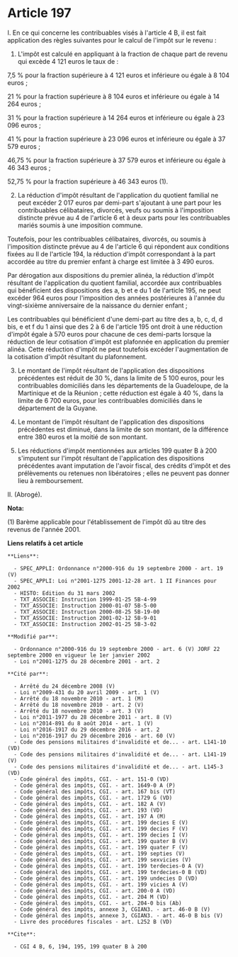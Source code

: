 # Article 197

I. En ce qui concerne les contribuables visés à l'article 4 B, il est fait application des règles suivantes pour le calcul de
l'impôt sur le revenu :

1. L'impôt est calculé en appliquant à la fraction de chaque part de revenu qui excède 4 121 euros le taux de :

7,5 % pour la fraction supérieure à 4 121 euros et inférieure ou égale à 8 104 euros ;

21 % pour la fraction supérieure à 8 104 euros et inférieure ou égale à 14 264 euros ;

31 % pour la fraction supérieure à 14 264 euros et inférieure ou égale à 23 096 euros ;

41 % pour la fraction supérieure à 23 096 euros et inférieure ou égale à 37 579 euros ;

46,75 % pour la fraction supérieure à 37 579 euros et inférieure ou égale à 46 343 euros ;

52,75 % pour la fraction supérieure à 46 343 euros (1).

2. La réduction d'impôt résultant de l'application du quotient familial ne peut excéder 2 017 euros par demi-part s'ajoutant
à une part pour les contribuables célibataires, divorcés, veufs ou soumis à l'imposition distincte prévue au 4 de l'article 6
et à deux parts pour les contribuables mariés soumis à une imposition commune.

Toutefois, pour les contribuables célibataires, divorcés, ou soumis à l'imposition distincte prévue au 4 de l'article 6 qui
répondent aux conditions fixées au II de l'article 194, la réduction d'impôt correspondant à la part accordée au titre du
premier enfant à charge est limitée à 3 490 euros.

Par dérogation aux dispositions du premier alinéa, la réduction d'impôt résultant de l'application du quotient familial,
accordée aux contribuables qui bénéficient des dispositions des a, b et e du 1 de l'article 195, ne peut excéder 964 euros
pour l'imposition des années postérieures à l'année du vingt-sixième anniversaire de la naissance du dernier enfant ;

Les contribuables qui bénéficient d'une demi-part au titre des a, b, c, d, d bis, e et f du 1 ainsi que des 2 à 6 de
l'article 195 ont droit à une réduction d'impôt égale à 570 euros pour chacune de ces demi-parts lorsque la réduction de leur
cotisation d'impôt est plafonnée en application du premier alinéa. Cette réduction d'impôt ne peut toutefois excéder
l'augmentation de la cotisation d'impôt résultant du plafonnement.

3. Le montant de l'impôt résultant de l'application des dispositions précédentes est réduit de 30 %, dans la limite de 5 100
euros, pour les contribuables domiciliés dans les départements de la Guadeloupe, de la Martinique et de la Réunion ; cette
réduction est égale à 40 %, dans la limite de 6 700 euros, pour les contribuables domiciliés dans le département de la
Guyane.

4. Le montant de l'impôt résultant de l'application des dispositions précédentes est diminué, dans la limite de son montant,
de la différence entre 380 euros et la moitié de son montant.

5. Les réductions d'impôt mentionnées aux articles 199 quater B à 200 s'imputent sur l'impôt résultant de l'application des
dispositions précédentes avant imputation de l'avoir fiscal, des crédits d'impôt et des prélèvements ou retenues non
libératoires ; elles ne peuvent pas donner lieu à remboursement.

II. (Abrogé).

**Nota:**

(1) Barème applicable pour l'établissement de l'impôt dû au titre des revenus de l'année 2001.

**Liens relatifs à cet article**

	**Liens**:

	  - SPEC_APPLI: Ordonnance n°2000-916 du 19 septembre 2000 - art. 19 (V)
	  - SPEC_APPLI: Loi n°2001-1275 2001-12-28 art. 1 II Finances pour 2002
	  - HISTO: Edition du 31 mars 2002
	  - TXT_ASSOCIE: Instruction 1999-01-25 5B-4-99
	  - TXT_ASSOCIE: Instruction 2000-01-07 5B-5-00
	  - TXT_ASSOCIE: Instruction 2000-08-25 5B-19-00
	  - TXT_ASSOCIE: Instruction 2001-02-12 5B-9-01
	  - TXT_ASSOCIE: Instruction 2002-01-25 5B-3-02

	**Modifié par**:

	  - Ordonnance n°2000-916 du 19 septembre 2000 - art. 6 (V) JORF 22 septembre 2000 en vigueur le 1er janvier 2002
	  - Loi n°2001-1275 du 28 décembre 2001 - art. 2

	**Cité par**:

	  - Arrêté du 24 décembre 2008 (V)
	  - Loi n°2009-431 du 20 avril 2009 - art. 1 (V)
	  - Arrêté du 18 novembre 2010 - art. 1 (M)
	  - Arrêté du 18 novembre 2010 - art. 2 (V)
	  - Arrêté du 18 novembre 2010 - art. 3 (V)
	  - Loi n°2011-1977 du 28 décembre 2011 - art. 8 (V)
	  - Loi n°2014-891 du 8 août 2014 - art. 1 (V)
	  - Loi n°2016-1917 du 29 décembre 2016 - art. 2
	  - Loi n°2016-1917 du 29 décembre 2016 - art. 60 (V)
	  - Code des pensions militaires d'invalidité et de... - art. L141-10 (VD)
	  - Code des pensions militaires d'invalidité et de... - art. L141-19 (V)
	  - Code des pensions militaires d'invalidité et de... - art. L145-3 (VD)
	  - Code général des impôts, CGI. - art. 151-0 (VD)
	  - Code général des impôts, CGI. - art. 1649-0 A (P)
	  - Code général des impôts, CGI. - art. 167 bis (VT)
	  - Code général des impôts, CGI. - art. 1729 G (VD)
	  - Code général des impôts, CGI. - art. 182 A (V)
	  - Code général des impôts, CGI. - art. 193 (VD)
	  - Code général des impôts, CGI. - art. 197 A (M)
	  - Code général des impôts, CGI. - art. 199 decies E (V)
	  - Code général des impôts, CGI. - art. 199 decies F (V)
	  - Code général des impôts, CGI. - art. 199 decies I (V)
	  - Code général des impôts, CGI. - art. 199 quater B (V)
	  - Code général des impôts, CGI. - art. 199 quater F (V)
	  - Code général des impôts, CGI. - art. 199 septies (V)
	  - Code général des impôts, CGI. - art. 199 sexvicies (V)
	  - Code général des impôts, CGI. - art. 199 terdecies-0 A (V)
	  - Code général des impôts, CGI. - art. 199 terdecies-0 B (VD)
	  - Code général des impôts, CGI. - art. 199 undecies D (VD)
	  - Code général des impôts, CGI. - art. 199 vicies A (V)
	  - Code général des impôts, CGI. - art. 200-0 A (VD)
	  - Code général des impôts, CGI. - art. 204 M (VD)
	  - Code général des impôts, CGI. - art. 204-0 bis (Ab)
	  - Code général des impôts, annexe 3, CGIAN3. - art. 46-0 B (V)
	  - Code général des impôts, annexe 3, CGIAN3. - art. 46-0 B bis (V)
	  - Livre des procédures fiscales - art. L252 B (VD)

	**Cite**:

	  - CGI 4 B, 6, 194, 195, 199 quater B à 200
